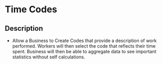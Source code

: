# Time Codes
## Description
- Allow a Business to Create Codes that provide a description of work performed. Workers will then select the code that reflects their time spent. Business will then be able to aggregate data to see important statistics without self calculations.